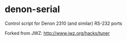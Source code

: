 denon-serial
============

Control script for Denon 2310 (and similar) RS-232 ports

Forked from JWZ:
http://www.jwz.org/hacks/tuner



